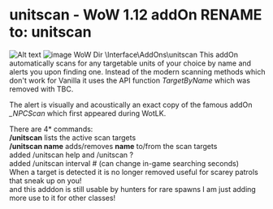 # unitscan - WoW 1.12 addOn RENAME to: unitscan

![Alt text](http://i.imgur.com/d7TLkZm.png)
![image](https://github.com/user-attachments/assets/097c8dd6-f786-49b6-8196-cce86e4b159a)
WoW Dir \Interface\AddOns\unitscan
This addOn automatically scans for any targetable units of your choice by name and alerts you upon finding one. Instead of the modern scanning methods which don't work for Vanilla it uses the API function *TargetByName* which was removed with TBC.

The alert is visually and acoustically an exact copy of the famous addOn *_NPCScan* which first appeared during WotLK.

There are 4* commands:<br/>
**/unitscan** lists the active scan targets<br/>
**/unitscan name** adds/removes **name** to/from the scan targets<br/>
added /unitscan help and /unitscan ?<br/>
added /unitscan interval #           (can change in-game searching seconds)<br/>
When a target is detected it is no longer removed useful for scarey patrols that sneak up on you!<br/>
and this adddon is still usable by hunters for rare spawns I am just adding more use to it for other classes!
